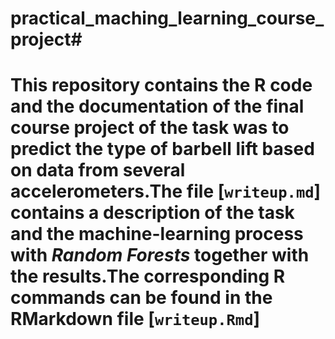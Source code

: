 # practical_maching_learning_course_project#
# This repository contains the R code and the documentation of the final course project of the task was to predict the type of barbell lift based on data from several accelerometers.The file [`writeup.md`] contains a description of the task and the machine-learning process with *Random Forests* together with the results.The corresponding R commands can be found in the RMarkdown file [`writeup.Rmd`]
